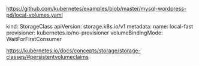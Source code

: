 https://github.com/kubernetes/examples/blob/master/mysql-wordpress-pd/local-volumes.yaml

kind: StorageClass
apiVersion: storage.k8s.io/v1
metadata:
  name: local-fast
provisioner: kubernetes.io/no-provisioner
volumeBindingMode: WaitForFirstConsumer


https://kubernetes.io/docs/concepts/storage/storage-classes/#persistentvolumeclaims